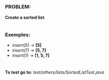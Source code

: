 #

<h3>PROBLEM:</h3>

**Create a sorted list.**
#

<h3>Exemples:</h3>

- _insert(5)_ → **[5]**
- _insert(7)_ → **[5, 7]**
- _insert(1)_ → **[1, 5, 7]**

#

**To test go to:** _test/others/lists/SortedListTest.java_
